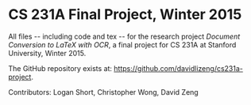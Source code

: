 CS 231A Final Project, Winter 2015
==============

All files -- including code and tex -- for the research project *Document Conversion to LaTeX with OCR*, a final project for CS 231A at Stanford University, Winter 2015.

The GitHub repository exists at: https://github.com/davidlizeng/cs231a-project.

Contributors: Logan Short, Christopher Wong, David Zeng
